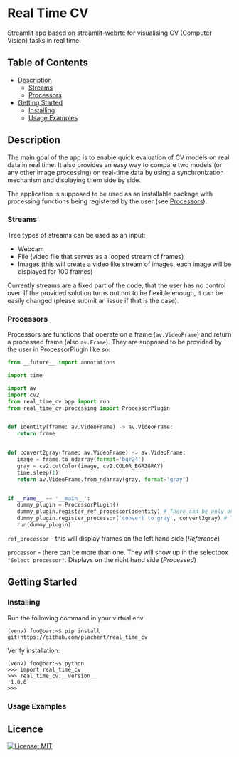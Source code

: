 # Real Time CV
Streamlit app based on [streamlit-webrtc](https://github.com/whitphx/streamlit-webrtc/tree/main) for visualising CV (Computer Vision) tasks in real time.

## Table of Contents
* [Description](#description)
    * [Streams](#streams)
    * [Processors](#processors)
* [Getting Started](#getting-started)
    * [Installing](#installing)
    * [Usage Examples](#usage-examples)


##  Description
The main goal of the app is to enable quick evaluation of CV models on real data in real time. It also provides an easy way to compare two models (or any other image processing) on real-time data by using a synchronization mechanism and displaying them side by side.

The application is supposed to be used as an installable package with processing functions being registered by the user (see [Processors](#processors)).

### Streams
Tree types of streams can be used as an input:
- Webcam 
- File (video file that serves as a looped stream of frames)
- Images (this will create a video like stream of images, each image will be displayed for 100 frames)

Currently streams are a fixed part of the code, that the user has no control over. If the provided solution turns out not to be flexible enough, it can be easily changed (please submit an issue if that is the case). 

### Processors
Processors are functions that operate on a frame (`av.VideoFrame`) and return a processed frame (also `av.Frame`). They are supposed to be provided by the user in ProcessorPlugin like so:

 ```python
 from __future__ import annotations

import time

import av
import cv2
from real_time_cv.app import run
from real_time_cv.processing import ProcessorPlugin


def identity(frame: av.VideoFrame) -> av.VideoFrame:
    return frame


def convert2gray(frame: av.VideoFrame) -> av.VideoFrame:
    image = frame.to_ndarray(format='bgr24')
    gray = cv2.cvtColor(image, cv2.COLOR_BGR2GRAY)
    time.sleep(1)
    return av.VideoFrame.from_ndarray(gray, format='gray')


if __name__ == '__main__':
    dummy_plugin = ProcessorPlugin()
    dummy_plugin.register_ref_processor(identity) # There can be only one ref_processor
    dummy_plugin.register_processor('convert to gray', convert2gray) # There can be more than one
    run(dummy_plugin)
```

`ref_processor` - this will display frames on the left hand side (*Reference*)

`processor` - there can be more than one. They will show up in the selectbox `"Select processor"`. Displays on the right hand side (*Processed*)

## Getting Started

### Installing
Run the following command in your virtual env.

```shell
(venv) foo@bar:~$ pip install git+https://github.com/plachert/real_time_cv
```

Verify installation:
```shell
(venv) foo@bar:~$ python
>>> import real_time_cv
>>> real_time_cv.__version__
'1.0.0`
>>>
```

### Usage Examples

## Licence

[![License: MIT](https://img.shields.io/badge/License-MIT-yellow.svg)](https://github.com/plachert/real_time_cv/blob/main/LICENSE)